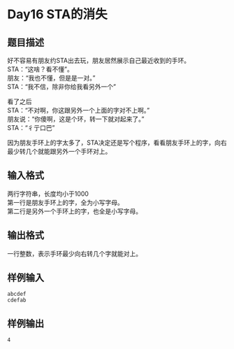 # Day16 STA的消失

## 题目描述
好不容易有朋友约STA出去玩，朋友居然展示自己最近收到的手环。  
STA：“这啥？看不懂”。  
朋友：“我也不懂，但是是一对。”  
STA：“我不信，除非你给我看另外一个”  

看了之后  
STA：“不对啊，你这跟另外一个上面的字对不上啊。”  
朋友说：“你傻啊，这是个环，转一下就对起来了。”  
STA：“彳亍口巴”

因为朋友手环上的字太多了，STA决定还是写个程序，看看朋友手环上的字，向右最少转几个就能跟另外一个手环对上。

## 输入格式
两行字符串，长度均小于1000  
第一行是朋友手环上的字，全为小写字母。  
第二行是另外一个手环上的字，也全是小写字母。  

## 输出格式
一行整数，表示手环最少向右转几个字就能对上。

## 样例输入
```
abcdef  
cdefab
```

## 样例输出
```
4
```
